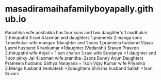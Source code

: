# masadiramaihafamilyboyapally.github.io
Ramahhia wife poshakka has four sons and two daughter's 1.madhukar 2.thirupathi 3.ravi 4.laxman   and daughters  1.prameela 2.manga sons                                                                              1.madhukar wife manga= 1daughter and 2sons          1.prameela husband       Vijaya Laxmi husband  Kirankumar  =1daughter (Vedanshi) Sravan      Praveen 2.thirupathi wife Anjali  = 1 son charan 3.ravi wife Sowjanya =1 daughter and  1 son pinky Jai 4.laxman wife pranitha=2sons Bunny Arjun  Daughters Prameela husband Sathya Narayana = 1son          Vijay Kumar wife Priyanka       2.Manga husband Venkatesh =2daughters          Shirisha husband Satish =1son            Srivani
